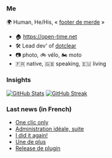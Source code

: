 ### Me

🌍 Human, He/His, « [footer de merde](https://open-time.net/post/2013/07/17/La-veritable-histoire-du-Footer-de-merde-) » 
* 🏠 https://open-time.net 
* 🛠️ Lead dev' of [dotclear](https://git.dotclear.org/dev/dotclear)
* 📷 photo, 🚲 vélo, 🏍️ moto 
* 🇫🇷 native, 🇬🇧 speaking, 🇪🇺 living

### Insights

[![GitHub Stats](https://github-readme-stats.vercel.app/api?username=franck-paul)](https://github.com/franck-paul)
[![GitHub Streak](https://github-readme-streak-stats.herokuapp.com?user=franck-paul)](https://git.io/streak-stats)

### Last news (in French)

<!-- BLOG-POST-LIST:START -->
- [One clic only](https://open-time.net/post/2023/05/22/One-clic-only)
- [Administration idéale, suite](https://open-time.net/post/2023/05/21/Administration-id%C3%A9ale%2C-suite)
- [I did it again!](https://open-time.net/post/2023/05/20/I-did-it-again)
- [Une de plus](https://open-time.net/post/2023/05/19/Une-de-plus)
- [Release de plugin](https://open-time.net/post/2023/05/18/Release-de-plugin)
<!-- BLOG-POST-LIST:END -->
